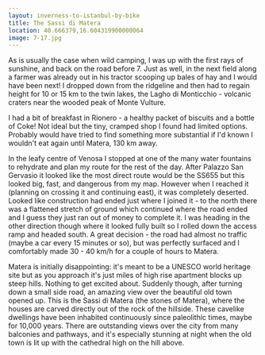```yaml
---
layout: inverness-to-istanbul-by-bike
title: The Sassi di Matera
location: 40.666379,16.604319900000064
image: 7-17.jpg
---
```

As is usually the case when wild camping, I was up with the first rays of sunshine, and back on the road before 7. Just as well, in the next field along a farmer was already out in his tractor scooping up bales of hay and I would have been next! I dropped down from the ridgeline and then had to regain height for 10 or 15 km to the twin lakes, the Lagho di Monticchio - volcanic craters near the wooded peak of Monte Vulture.

I had a bit of breakfast in Rionero - a healthy packet of biscuits and a bottle of Coke! Not ideal but the tiny, cramped shop I found had limited options. Probably would have tried to find something more substantial if I'd known I wouldn't eat again until Matera, 130 km away.

In the leafy centre of Venosa I stopped at one of the many water fountains to rehydrate and plan my route for the rest of the day. After Palazzo San Gervasio it looked like the most direct route would be the SS655 but this looked big, fast, and dangerous from my map. However when I reached it (planning on crossing it and continuing east), it was completely deserted. Looked like construction had ended just where I joined it - to the north there was a flattened stretch of ground which continued where the road ended and I guess they just ran out of money to complete it. I was heading in the other direction though where it looked fully built so I rolled down the access ramp and headed south. A great decision - the road had almost no traffic (maybe a car every 15 minutes or so), but was perfectly surfaced and I comfortably made 30 - 40 km/h for a couple of hours to Matera.

Matera is initially disappointing: it's meant to be a UNESCO world heritage site but as you approach it's just miles of high rise apartment blocks up steep hills. Nothing to get excited about. Suddenly though, after turning down a small side road, an amazing view over the beautiful old town opened up. This is the Sassi di Matera (the stones of Matera), where the houses are carved directly out of the rock of the hillside. These cavelike dwellings have been inhabited continuously since paleolithic times, maybe for 10,000 years. There are outstanding views over the city from many balconies and pathways, and it's especially stunning at night when the old town is lit up with the cathedral high on the hill above.